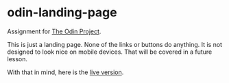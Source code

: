 # odin-landing-page

Assignment for [The Odin Project](https://www.theodinproject.com/lessons/foundations-landing-page).

This is just a landing page. None of the links or buttons do anything. It is not designed to look nice on mobile devices. That will be covered in a future lesson.

With that in mind, here is the [live version](https://wilderdan.github.io/odin-landing-page/).
